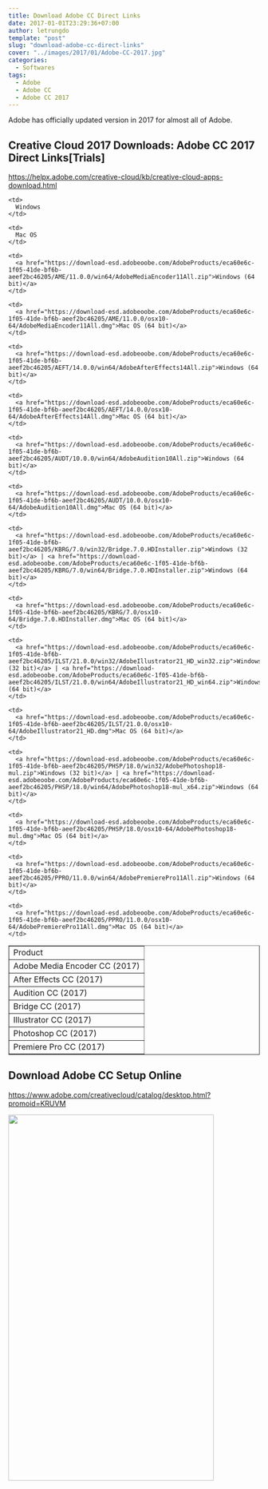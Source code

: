```yaml
---
title: Download Adobe CC Direct Links
date: 2017-01-01T23:29:36+07:00
author: letrungdo
template: "post"
slug: "download-adobe-cc-direct-links"
cover: "../images/2017/01/Adobe-CC-2017.jpg"
categories:
  - Softwares
tags:
  - Adobe
  - Adobe CC
  - Adobe CC 2017
---
```

Adobe has officially updated version in 2017 for almost all of Adobe.

## Creative Cloud 2017 Downloads: Adobe CC 2017 Direct Links[Trials]

<a href="https://helpx.adobe.com/creative-cloud/kb/creative-cloud-apps-download.html" target="_blank">https://helpx.adobe.com/creative-cloud/kb/creative-cloud-apps-download.html</a>

<table border="1" width="100%" cellspacing="0" cellpadding="1">
  <tr>
    <td>
      Product
    </td>
    
    <td>
      Windows
    </td>
    
    <td>
      Mac OS
    </td>
  </tr>
  
  <tr>
    <td>
      Adobe Media Encoder CC (2017)
    </td>
    
    <td>
      <a href="https://download-esd.adobeoobe.com/AdobeProducts/eca60e6c-1f05-41de-bf6b-aeef2bc46205/AME/11.0.0/win64/AdobeMediaEncoder11All.zip">Windows (64 bit)</a>
    </td>
    
    <td>
      <a href="https://download-esd.adobeoobe.com/AdobeProducts/eca60e6c-1f05-41de-bf6b-aeef2bc46205/AME/11.0.0/osx10-64/AdobeMediaEncoder11All.dmg">Mac OS (64 bit)</a>
    </td>
  </tr>
  
  <tr>
    <td>
      After Effects CC (2017)
    </td>
    
    <td>
      <a href="https://download-esd.adobeoobe.com/AdobeProducts/eca60e6c-1f05-41de-bf6b-aeef2bc46205/AEFT/14.0.0/win64/AdobeAfterEffects14All.zip">Windows (64 bit)</a>
    </td>
    
    <td>
      <a href="https://download-esd.adobeoobe.com/AdobeProducts/eca60e6c-1f05-41de-bf6b-aeef2bc46205/AEFT/14.0.0/osx10-64/AdobeAfterEffects14All.dmg">Mac OS (64 bit)</a>
    </td>
  </tr>
  
  <tr>
    <td>
      Audition CC (2017)
    </td>
    
    <td>
      <a href="https://download-esd.adobeoobe.com/AdobeProducts/eca60e6c-1f05-41de-bf6b-aeef2bc46205/AUDT/10.0.0/win64/AdobeAudition10All.zip">Windows (64 bit)</a>
    </td>
    
    <td>
      <a href="https://download-esd.adobeoobe.com/AdobeProducts/eca60e6c-1f05-41de-bf6b-aeef2bc46205/AUDT/10.0.0/osx10-64/AdobeAudition10All.dmg">Mac OS (64 bit)</a>
    </td>
  </tr>
  
  <tr>
    <td>
      Bridge CC (2017)
    </td>
    
    <td>
      <a href="https://download-esd.adobeoobe.com/AdobeProducts/eca60e6c-1f05-41de-bf6b-aeef2bc46205/KBRG/7.0/win32/Bridge.7.0.HDInstaller.zip">Windows (32 bit)</a> | <a href="https://download-esd.adobeoobe.com/AdobeProducts/eca60e6c-1f05-41de-bf6b-aeef2bc46205/KBRG/7.0/win64/Bridge.7.0.HDInstaller.zip">Windows (64 bit)</a>
    </td>
    
    <td>
      <a href="https://download-esd.adobeoobe.com/AdobeProducts/eca60e6c-1f05-41de-bf6b-aeef2bc46205/KBRG/7.0/osx10-64/Bridge.7.0.HDInstaller.dmg">Mac OS (64 bit)</a>
    </td>
  </tr>
  
  <tr>
    <td>
      Illustrator CC (2017)
    </td>
    
    <td>
      <a href="https://download-esd.adobeoobe.com/AdobeProducts/eca60e6c-1f05-41de-bf6b-aeef2bc46205/ILST/21.0.0/win32/AdobeIllustrator21_HD_win32.zip">Windows (32 bit)</a> | <a href="https://download-esd.adobeoobe.com/AdobeProducts/eca60e6c-1f05-41de-bf6b-aeef2bc46205/ILST/21.0.0/win64/AdobeIllustrator21_HD_win64.zip">Windows (64 bit)</a>
    </td>
    
    <td>
      <a href="https://download-esd.adobeoobe.com/AdobeProducts/eca60e6c-1f05-41de-bf6b-aeef2bc46205/ILST/21.0.0/osx10-64/AdobeIllustrator21_HD.dmg">Mac OS (64 bit)</a>
    </td>
  </tr>
  
  <tr>
    <td>
      Photoshop CC (2017)
    </td>
    
    <td>
      <a href="https://download-esd.adobeoobe.com/AdobeProducts/eca60e6c-1f05-41de-bf6b-aeef2bc46205/PHSP/18.0/win32/AdobePhotoshop18-mul.zip">Windows (32 bit)</a> | <a href="https://download-esd.adobeoobe.com/AdobeProducts/eca60e6c-1f05-41de-bf6b-aeef2bc46205/PHSP/18.0/win64/AdobePhotoshop18-mul_x64.zip">Windows (64 bit)</a>
    </td>
    
    <td>
      <a href="https://download-esd.adobeoobe.com/AdobeProducts/eca60e6c-1f05-41de-bf6b-aeef2bc46205/PHSP/18.0/osx10-64/AdobePhotoshop18-mul.dmg">Mac OS (64 bit)</a>
    </td>
  </tr>
  
  <tr>
    <td>
      Premiere Pro CC (2017)
    </td>
    
    <td>
      <a href="https://download-esd.adobeoobe.com/AdobeProducts/eca60e6c-1f05-41de-bf6b-aeef2bc46205/PPRO/11.0.0/win64/AdobePremierePro11All.zip">Windows (64 bit)</a>
    </td>
    
    <td>
      <a href="https://download-esd.adobeoobe.com/AdobeProducts/eca60e6c-1f05-41de-bf6b-aeef2bc46205/PPRO/11.0.0/osx10-64/AdobePremierePro11All.dmg">Mac OS (64 bit)</a>
    </td>
  </tr>
</table>

## Download Adobe CC Setup Online

<a href="https://www.adobe.com/creativecloud/catalog/desktop.html?promoid=KRUVM" target="_blank">https://www.adobe.com/creativecloud/catalog/desktop.html?promoid=KRUVM</a>

<img class="size-full wp-image-101 aligncenter" src="/media/2017/01/Download-Adobe-Creative-Cloud.png" alt="" width="412" height="733" />